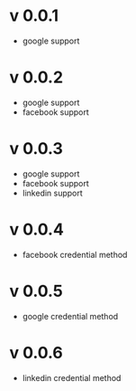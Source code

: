 v 0.0.1
=======
* google support

v 0.0.2
=======
* google support 
* facebook support

v 0.0.3
=======
* google support 
* facebook support
* linkedin support

v 0.0.4
=======
* facebook credential method 

v 0.0.5
=======
* google credential method

v 0.0.6
=======
* linkedin credential method